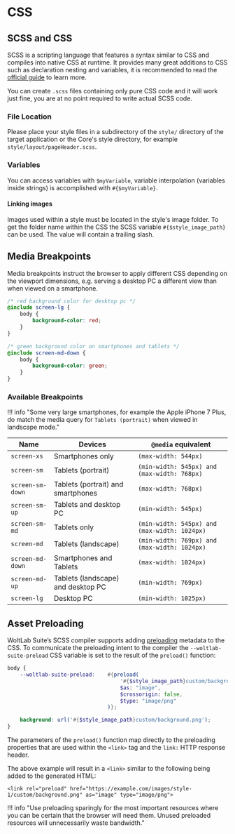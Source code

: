 # CSS

## SCSS and CSS

SCSS is a scripting language that features a syntax similar to CSS and compiles into native CSS at runtime. It provides many great additions to CSS such as declaration nesting and variables, it is recommended to read the [official guide](http://sass-lang.com/guide) to learn more.

You can create `.scss` files containing only pure CSS code and it will work just fine, you are at no point required to write actual SCSS code.

### File Location

Please place your style files in a subdirectory of the `style/` directory of the target application or the Core's style directory, for example `style/layout/pageHeader.scss`.

### Variables

You can access variables with `$myVariable`, variable interpolation (variables inside strings) is accomplished with `#{$myVariable}`.

#### Linking images

Images used within a style must be located in the style's image folder. To get the folder name within the CSS the SCSS variable `#{$style_image_path}` can be used. The value will contain a trailing slash.

## Media Breakpoints

Media breakpoints instruct the browser to apply different CSS depending on the viewport dimensions, e.g. serving a desktop PC a different view than when viewed on a smartphone.

```scss
/* red background color for desktop pc */
@include screen-lg {
    body {
        background-color: red;
    }
}

/* green background color on smartphones and tablets */
@include screen-md-down {
    body {
        background-color: green;
    }
}
```

### Available Breakpoints

!!! info "Some very large smartphones, for example the Apple iPhone 7 Plus, do match the media query for `Tablets (portrait)` when viewed in landscape mode."

| Name | Devices | `@media` equivalent |
|-------|-------|-------|
| `screen-xs` | Smartphones only | `(max-width: 544px)` |
| `screen-sm` | Tablets (portrait) | `(min-width: 545px) and (max-width: 768px)` |
| `screen-sm-down` | Tablets (portrait) and smartphones | `(max-width: 768px)` |
| `screen-sm-up` | Tablets and desktop PC | `(min-width: 545px)` |
| `screen-sm-md` | Tablets only | `(min-width: 545px) and (max-width: 1024px)` |
| `screen-md` | Tablets (landscape) | `(min-width: 769px) and (max-width: 1024px)` |
| `screen-md-down` | Smartphones and Tablets | `(max-width: 1024px)` |
| `screen-md-up` | Tablets (landscape) and desktop PC | `(min-width: 769px)` |
| `screen-lg` | Desktop PC | `(min-width: 1025px)` |

## Asset Preloading

WoltLab Suite’s SCSS compiler supports adding [preloading](https://developer.mozilla.org/en-US/docs/Web/HTML/Preloading_content) metadata to the CSS.
To communicate the preloading intent to the compiler the `--woltlab-suite-preload` CSS variable is set to the result of the `preload()` function:

```scss
body {
    --woltlab-suite-preload:    #{preload(
                                    '#{$style_image_path}custom/background.png',
                                    $as: "image",
                                    $crossorigin: false,
                                    $type: "image/png"
                                )};

    background: url('#{$style_image_path}custom/background.png');
}
```

The parameters of the `preload()` function map directly to the preloading properties that are used within the `<link>` tag and the `link:` HTTP response header.

The above example will result in a `<link>` similar to the following being added to the generated HTML:

```
<link rel="preload" href="https://example.com/images/style-1/custom/background.png" as="image" type="image/png">
```

!!! info "Use preloading sparingly for the most important resources where you can be certain that the browser will need them. Unused preloaded resources will unnecessarily waste bandwidth."
